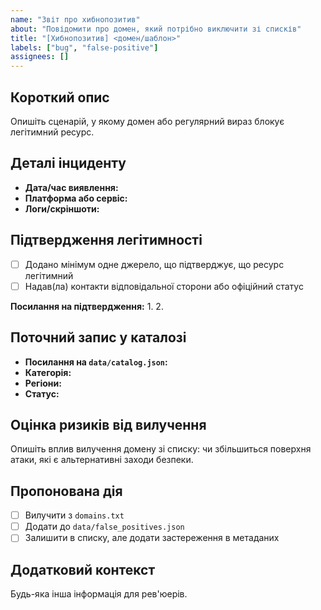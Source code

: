 ```yaml
---
name: "Звіт про хибнопозитив"
about: "Повідомити про домен, який потрібно виключити зі списків"
title: "[Хибнопозитив] <домен/шаблон>"
labels: ["bug", "false-positive"]
assignees: []
---
```


## Короткий опис
Опишіть сценарій, у якому домен або регулярний вираз блокує легітимний ресурс.

## Деталі інциденту
- **Дата/час виявлення:** 
- **Платформа або сервіс:** 
- **Логи/скріншоти:** 

## Підтвердження легітимності
- [ ] Додано мінімум одне джерело, що підтверджує, що ресурс легітимний
- [ ] Надав(ла) контакти відповідальної сторони або офіційний статус

**Посилання на підтвердження:**
1. 
2. 

## Поточний запис у каталозі
- **Посилання на `data/catalog.json`:** 
- **Категорія:** 
- **Регіони:** 
- **Статус:** 

## Оцінка ризиків від вилучення
Опишіть вплив вилучення домену зі списку: чи збільшиться поверхня атаки, які є альтернативні заходи безпеки.

## Пропонована дія
- [ ] Вилучити з `domains.txt`
- [ ] Додати до `data/false_positives.json`
- [ ] Залишити в списку, але додати застереження в метаданих

## Додатковий контекст
Будь-яка інша інформація для рев'юерів.
